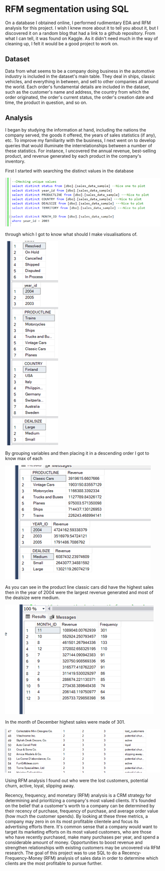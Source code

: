 
# RFM segmentation using SQL

On a database I obtained online, I performed rudimentary EDA and RFM analysis for this project. I wish I knew more about it to tell you about it, but I discovered it on a random blog that had a link to a github repository. From what I can tell, it was found on Kaggle. As it didn't need much in the way of cleaning up, I felt it would be a good project to work on.


## Dataset

Data from what seems to be a company doing business in the automotive industry is included in the dataset's main table. They deal in ships, classic vehicles, and everything in between, and sell to other companies all around the world. Each order's fundamental details are included in the dataset, such as the customer's name and address, the country from which the order originated, the order's current status, the order's creation date and time, the product in question, and so on.

## Analysis

I began by studying the information at hand, including the nations the company served, the goods it offered, the years of sales statistics (if any), etc. To improve my familiarity with the business, I next went on to develop queries that would illuminate the interrelationships between a number of these statistics. For instance, I uncovered the annual revenue, best-selling product, and revenue generated by each product in the company's inventory.

First I started with searching the distinct values in the database

![1](https://github.com/pratikhalurkar/RFMsegmentation/blob/main/RFM%20images/unique.png?raw=true)

through which I got to know what should I make visualisations of.

![2](https://github.com/pratikhalurkar/RFMsegmentation/blob/main/RFM%20images/unique%20results.png?raw=true)

By grouping variables and then placing it in a descending order I got to know max of each

![3](https://github.com/pratikhalurkar/RFMsegmentation/blob/main/RFM%20images/Max.png?raw=true)

As you can see in the product line classic cars did have the highest sales then in the year of 2004 were the largest revenue generated and most of the dealsize were medium.

![4](https://github.com/pratikhalurkar/RFMsegmentation/blob/main/RFM%20images/Best%20month.png?raw=true)

In the month of December highest sales were made of 301.

![5](https://github.com/pratikhalurkar/RFMsegmentation/blob/main/RFM%20images/Rfm%20customers.png?raw=true)

Using RFM analysis I found out who were the lost customers, potential churn, active, loyal, slipping away.

Recency, frequency, and monetary (RFM) analysis is a CRM strategy for determining and prioritizing a company's most valued clients. It's founded on the belief that a customer's worth to a company can be determined by their recency of purchase, frequency of purchase, and average order value (how much the customer spends). By looking at these three metrics, a company may zero in on its most profitable clientele and focus its advertising efforts there. It's common sense that a company would want to target its marketing efforts on its most valued customers, who are those who have recently purchased, make many purchases per year, and spend a considerable amount of money. Opportunities to boost revenue and strengthen relationships with existing customers may be uncovered via RFM research. The goal of this project was to use SQL to do a Recency-Frequency-Money (RFM) analysis of sales data in order to determine which clients are the most profitable to pursue further.